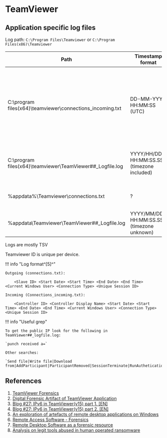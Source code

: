 # TeamViewer

## Application specific log files

Log path: `C:\Program Files\Teamviewer` or `C:\Program Files(x86)\Teamviewer`

|Path|Timestamp format|Notes
|-|-|-
|C:\program files(x64)\teamviewer\connections_incoming.txt|DD-MM-YYYY HH:MM:SS (UTC)|TeamViewer ID, remote computer (display name field), time duration, connection type and unique connection ID.
|C:\program files(x64)\teamviewer\TeamViewer##_Logfile.log|YYYY/HH/DD HH:MM:SS.SSS (timezone included)|complete history of incoming and outgoing connection
|%appdata%\Teamviewer\connections.txt|?|successful outgoing connection details
|%appdata\Teamviewer\TeamViewer##_Logfile.log|YYYY/MM/DD HH:MM:SS.SSS (timezone unknown)|General software information log

Logs are mostly TSV

Teamviewer ID is unique per device.

!!! info "Log format^[5]^"
    
    Outgoing (connections.txt):
        
        <Slave ID> <Start Date> <Start Time> <End Date> <End Time> <Current Windows User> <Connection Type> <Unique Session ID>
    
    Incoming (Connections_incoming.txt):
        
        <Controller ID> <Controller Display Name> <Start Date> <Start Time> <End Date> <End Time> <Current Windows User> <Connection Type> <Unique Session ID>

!!! info "Useful grep"

    To get the public IP look for the following in TeamViewer##_logfile.log:

    `punch received a=`

    Other searches:

    `Send file|Write file|Download from|AddParticipant|ParticipantRemoved|SessionTerminate|RunAutheticationMethod`

## References

1. [TeamViewer Forensics](https://www.systoolsgroup.com/forensics/teamviewer/)
1. [Digital Forensic Artifact of TeamViewer Application](https://medium.com/mii-cybersec/digital-forensic-artifact-of-teamviewer-application-cfd6290dc0a7?source=rss----5aebc5961dd0---4)
1. [Blog #27: IPv6 in TeamViewer(v15) part 1. [EN]](https://kyl3song.github.io/artifacts/IPv6-in-TeamViewer(v15)-part-1.-EN/)
1. [Blog #27: IPv6 in TeamViewer(v15) part 2. [EN]](https://kyl3song.github.io/artifacts/IPv6-in-TeamViewer(v15)-part-2.-EN/)
1. [An exploration of artefacts of remote desktop applications on Windows](https://ro.ecu.edu.au/cgi/viewcontent.cgi?article=1166&context=adf)
1. [Remote Access Software - Forensics](https://vikas-singh.notion.site/vikas-singh/Remote-Access-Software-Forensics-3e38d9a66ca0414ca9c882ad67f4f71b)
1. [Remote Desktop Software as a forensic resource](https://www.researchgate.net/publication/359220574_Remote_Desktop_Software_as_a_forensic_resource)
1. [Analysis on legit tools abused in human operated ransomware](https://jsac.jpcert.or.jp/archive/2023/pdf/JSAC2023_1_1_yamashige-nakatani-tanaka_en.pdf)